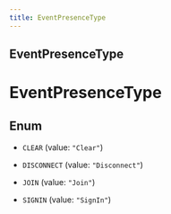 ```yaml
---
title: EventPresenceType
---
```

## EventPresenceType


# EventPresenceType

## Enum


* `CLEAR` (value: `"Clear"`)

* `DISCONNECT` (value: `"Disconnect"`)

* `JOIN` (value: `"Join"`)

* `SIGNIN` (value: `"SignIn"`)




